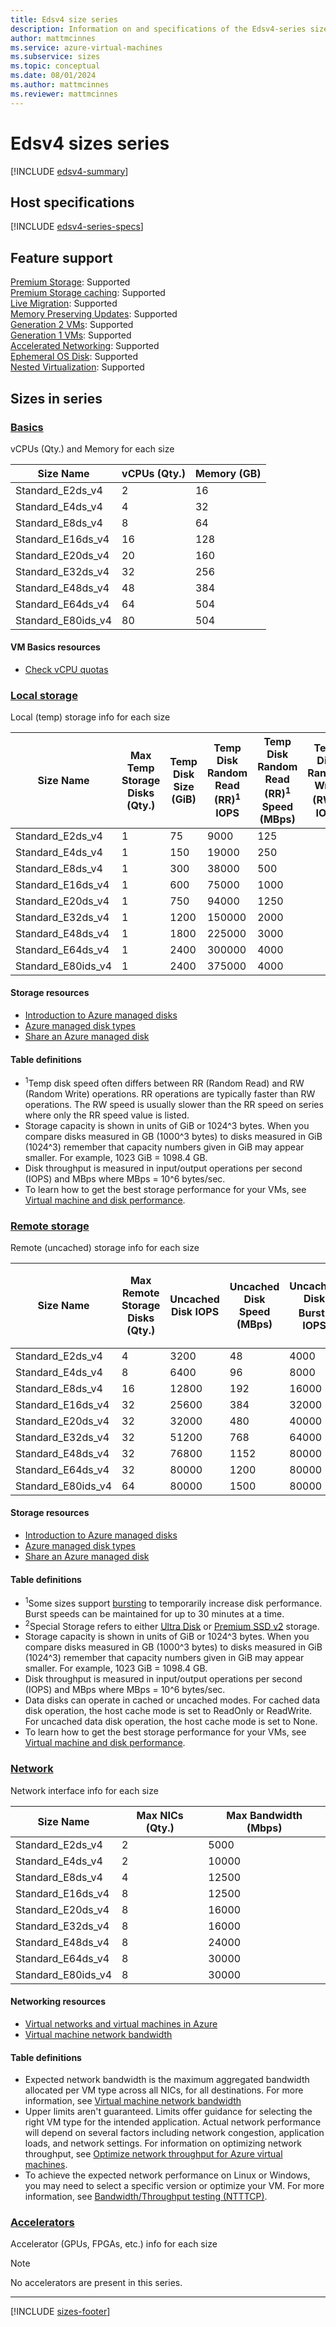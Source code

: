 ```yaml
---
title: Edsv4 size series
description: Information on and specifications of the Edsv4-series sizes
author: mattmcinnes
ms.service: azure-virtual-machines
ms.subservice: sizes
ms.topic: conceptual
ms.date: 08/01/2024
ms.author: mattmcinnes
ms.reviewer: mattmcinnes
---
```


# Edsv4 sizes series

[!INCLUDE [edsv4-summary](./includes/edsv4-series-summary.md)]

## Host specifications
[!INCLUDE [edsv4-series-specs](./includes/edsv4-series-specs.md)]

## Feature support
[Premium Storage](../../premium-storage-performance.md): Supported <br>[Premium Storage caching](../../premium-storage-performance.md): Supported <br>[Live Migration](../../maintenance-and-updates.md): Supported <br>[Memory Preserving Updates](../../maintenance-and-updates.md): Supported <br>[Generation 2 VMs](../../generation-2.md): Supported <br>[Generation 1 VMs](../../generation-2.md): Supported <br>[Accelerated Networking](../../../virtual-network/create-vm-accelerated-networking-cli.md): Supported <br>[Ephemeral OS Disk](../../ephemeral-os-disks.md): Supported <br>[Nested Virtualization](/virtualization/hyper-v-on-windows/user-guide/nested-virtualization): Supported <br>

## Sizes in series

### [Basics](#tab/sizebasic)

vCPUs (Qty.) and Memory for each size

| Size Name | vCPUs (Qty.) | Memory (GB) |
| --- | --- | --- |
| Standard_E2ds_v4 | 2 | 16 |
| Standard_E4ds_v4 | 4 | 32 |
| Standard_E8ds_v4 | 8 | 64 |
| Standard_E16ds_v4 | 16 | 128 |
| Standard_E20ds_v4 | 20 | 160 |
| Standard_E32ds_v4 | 32 | 256 |
| Standard_E48ds_v4 | 48 | 384 |
| Standard_E64ds_v4 | 64 | 504 |
| Standard_E80ids_v4 | 80 | 504 |

#### VM Basics resources
- [Check vCPU quotas](../../../virtual-machines/quotas.md)

### [Local storage](#tab/sizestoragelocal)

Local (temp) storage info for each size

| Size Name | Max Temp Storage Disks (Qty.) | Temp Disk Size (GiB) | Temp Disk Random Read (RR)<sup>1</sup> IOPS | Temp Disk Random Read (RR)<sup>1</sup> Speed (MBps) | Temp Disk Random Write (RW)<sup>1</sup> IOPS | Temp Disk Random Write (RW)<sup>1</sup> Speed (MBps) | Local-Special-Disk-Count | Local-Special-Disk-Size-GB | Local-Special-Disk-RR-IOPS | Local-Special-Disk-RR-MBps |
| --- | --- | --- | --- | --- | --- | --- | --- | --- | --- | --- |
| Standard_E2ds_v4 | 1 | 75 | 9000 | 125 |  |  |  |  |  |  |
| Standard_E4ds_v4 | 1 | 150 | 19000 | 250 |  |  |  |  |  |  |
| Standard_E8ds_v4 | 1 | 300 | 38000 | 500 |  |  |  |  |  |  |
| Standard_E16ds_v4 | 1 | 600 | 75000 | 1000 |  |  |  |  |  |  |
| Standard_E20ds_v4 | 1 | 750 | 94000 | 1250 |  |  |  |  |  |  |
| Standard_E32ds_v4 | 1 | 1200 | 150000 | 2000 |  |  |  |  |  |  |
| Standard_E48ds_v4 | 1 | 1800 | 225000 | 3000 |  |  |  |  |  |  |
| Standard_E64ds_v4 | 1 | 2400 | 300000 | 4000 |  |  |  |  |  |  |
| Standard_E80ids_v4 | 1 | 2400 | 375000 | 4000 |  |  |  |  |  |  |

#### Storage resources
- [Introduction to Azure managed disks](../../../virtual-machines/managed-disks-overview.md)
- [Azure managed disk types](../../../virtual-machines/disks-types.md)
- [Share an Azure managed disk](../../../virtual-machines/disks-shared.md)

#### Table definitions
- <sup>1</sup>Temp disk speed often differs between RR (Random Read) and RW (Random Write) operations. RR operations are typically faster than RW operations. The RW speed is usually slower than the RR speed on series where only the RR speed value is listed.
- Storage capacity is shown in units of GiB or 1024^3 bytes. When you compare disks measured in GB (1000^3 bytes) to disks measured in GiB (1024^3) remember that capacity numbers given in GiB may appear smaller. For example, 1023 GiB = 1098.4 GB.
- Disk throughput is measured in input/output operations per second (IOPS) and MBps where MBps = 10^6 bytes/sec.
- To learn how to get the best storage performance for your VMs, see [Virtual machine and disk performance](../../../virtual-machines/disks-performance.md).

### [Remote storage](#tab/sizestorageremote)

Remote (uncached) storage info for each size

| Size Name | Max Remote Storage Disks (Qty.) | Uncached Disk IOPS | Uncached Disk Speed (MBps) | Uncached Disk Burst<sup>1</sup> IOPS | Uncached Disk Burst<sup>1</sup> Speed (MBps) | Uncached Special<sup>2</sup> Disk IOPS | Uncached Special<sup>2</sup> Disk Speed (MBps) | Uncached Burst<sup>1</sup> Special<sup>2</sup> Disk IOPS | Uncached Burst<sup>1</sup> Special<sup>2</sup> Disk Speed (MBps) |
| --- | --- | --- | --- | --- | --- | --- | --- | --- | --- |
| Standard_E2ds_v4 | 4 | 3200 | 48 | 4000 | 200 |  |  |  |  |
| Standard_E4ds_v4 | 8 | 6400 | 96 | 8000 | 200 |  |  |  |  |
| Standard_E8ds_v4 | 16 | 12800 | 192 | 16000 | 400 |  |  |  |  |
| Standard_E16ds_v4 | 32 | 25600 | 384 | 32000 | 800 |  |  |  |  |
| Standard_E20ds_v4 | 32 | 32000 | 480 | 40000 | 1000 |  |  |  |  |
| Standard_E32ds_v4 | 32 | 51200 | 768 | 64000 | 1600 |  |  |  |  |
| Standard_E48ds_v4 | 32 | 76800 | 1152 | 80000 | 2000 |  |  |  |  |
| Standard_E64ds_v4 | 32 | 80000 | 1200 | 80000 | 2000 |  |  |  |  |
| Standard_E80ids_v4 | 64 | 80000 | 1500 | 80000 | 2000 |  |  |  |  |

#### Storage resources
- [Introduction to Azure managed disks](../../../virtual-machines/managed-disks-overview.md)
- [Azure managed disk types](../../../virtual-machines/disks-types.md)
- [Share an Azure managed disk](../../../virtual-machines/disks-shared.md)

#### Table definitions
- <sup>1</sup>Some sizes support [bursting](../../disk-bursting.md) to temporarily increase disk performance. Burst speeds can be maintained for up to 30 minutes at a time.
- <sup>2</sup>Special Storage refers to either [Ultra Disk](../../../virtual-machines/disks-enable-ultra-ssd.md) or [Premium SSD v2](../../../virtual-machines/disks-deploy-premium-v2.md) storage.
- Storage capacity is shown in units of GiB or 1024^3 bytes. When you compare disks measured in GB (1000^3 bytes) to disks measured in GiB (1024^3) remember that capacity numbers given in GiB may appear smaller. For example, 1023 GiB = 1098.4 GB.
- Disk throughput is measured in input/output operations per second (IOPS) and MBps where MBps = 10^6 bytes/sec.
- Data disks can operate in cached or uncached modes. For cached data disk operation, the host cache mode is set to ReadOnly or ReadWrite. For uncached data disk operation, the host cache mode is set to None.
- To learn how to get the best storage performance for your VMs, see [Virtual machine and disk performance](../../../virtual-machines/disks-performance.md).


### [Network](#tab/sizenetwork)

Network interface info for each size

| Size Name | Max NICs (Qty.) | Max Bandwidth (Mbps) |
| --- | --- | --- |
| Standard_E2ds_v4 | 2 | 5000 |
| Standard_E4ds_v4 | 2 | 10000 |
| Standard_E8ds_v4 | 4 | 12500 |
| Standard_E16ds_v4 | 8 | 12500 |
| Standard_E20ds_v4 | 8 | 16000 |
| Standard_E32ds_v4 | 8 | 16000 |
| Standard_E48ds_v4 | 8 | 24000 |
| Standard_E64ds_v4 | 8 | 30000 |
| Standard_E80ids_v4 | 8 | 30000 |

#### Networking resources
- [Virtual networks and virtual machines in Azure](../../../virtual-network/network-overview.md)
- [Virtual machine network bandwidth](../../../virtual-network/virtual-machine-network-throughput.md)

#### Table definitions
- Expected network bandwidth is the maximum aggregated bandwidth allocated per VM type across all NICs, for all destinations. For more information, see [Virtual machine network bandwidth](../../../virtual-network/virtual-machine-network-throughput.md)
- Upper limits aren't guaranteed. Limits offer guidance for selecting the right VM type for the intended application. Actual network performance will depend on several factors including network congestion, application loads, and network settings. For information on optimizing network throughput, see [Optimize network throughput for Azure virtual machines](../../../virtual-network/virtual-network-optimize-network-bandwidth.md). 
-  To achieve the expected network performance on Linux or Windows, you may need to select a specific version or optimize your VM. For more information, see [Bandwidth/Throughput testing (NTTTCP)](../../../virtual-network/virtual-network-bandwidth-testing.md).

### [Accelerators](#tab/sizeaccelerators)

Accelerator (GPUs, FPGAs, etc.) info for each size

> [!NOTE]
> No accelerators are present in this series.

---

[!INCLUDE [sizes-footer](../includes/sizes-footer.md)]
